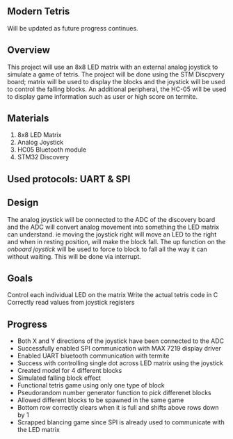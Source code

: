 ## Modern Tetris

Will be updated as future progress continues.


## Overview
This project will use an 8x8 LED matrix with an external analog joystick to simulate a game of tetris. The project will be done using the STM Discpvery board; matrix will be used to display the blocks and the joystick will be used to control the falling blocks. An additional peripheral, the HC-05 will be used to display game information such as user or high score on termite.

## Materials
1) 8x8 LED Matrix
2) Analog Joystick
3) HC05 Bluetooth module
4) STM32 Discovery

## Used protocols: UART & SPI

## Design
The analog joystick will be connected to the ADC of the discovery board and the ADC will convert analog movement into something the LED matrix can understand. ie moving the joystick right will move an LED to the right and when in resting position, will make the block fall. The up function on the _onboard joystick_ will be used to force to block to fall all the way it can without waiting. This will be done via interrupt.

## Goals
Control each individual LED on the matrix
Write the actual tetris code in C
Correctly read values from joystick registers


## Progress
- Both X and Y directions of the joystick have been connected to the ADC
- Successfully enabled SPI communication with MAX 7219 display driver
- Enabled UART bluetooth communication with termite
- Success with controlling single dot across LED matrix using the joystick
- Created model for 4 different blocks
- Simulated falling block effect
- Functional tetris game using only one type of block
- Pseudorandom number generator function to pick differenet blocks
- Allowed different blocks to be spawned in the same game
- Bottom row correctly clears when it is full and shifts above rows down by 1
- Scrapped blancing game since SPI is already used to communicate with the LED matrix
